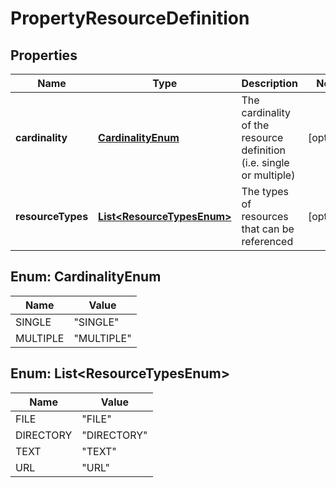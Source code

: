 
# PropertyResourceDefinition

## Properties
Name | Type | Description | Notes
------------ | ------------- | ------------- | -------------
**cardinality** | [**CardinalityEnum**](#CardinalityEnum) | The cardinality of the resource definition (i.e. single or multiple) |  [optional]
**resourceTypes** | [**List&lt;ResourceTypesEnum&gt;**](#List&lt;ResourceTypesEnum&gt;) | The types of resources that can be referenced |  [optional]


<a name="CardinalityEnum"></a>
## Enum: CardinalityEnum
Name | Value
---- | -----
SINGLE | &quot;SINGLE&quot;
MULTIPLE | &quot;MULTIPLE&quot;


<a name="List<ResourceTypesEnum>"></a>
## Enum: List&lt;ResourceTypesEnum&gt;
Name | Value
---- | -----
FILE | &quot;FILE&quot;
DIRECTORY | &quot;DIRECTORY&quot;
TEXT | &quot;TEXT&quot;
URL | &quot;URL&quot;



